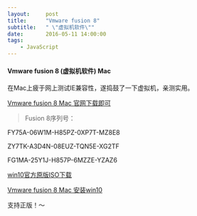 ```yaml
---
layout:     post
title:      "Vmware fusion 8"
subtitle:   " \"虚拟机软件\""
date:       2016-05-11 14:00:00
tags:
    - JavaScript
---
```

#### Vmware fusion 8 (虚拟机软件) Mac 

在Mac上疲于网上测试IE兼容性，遂捣鼓了一下虚拟机，亲测实用。

[Vmware fusion 8  Mac 官网下载即可 ](http://www.vmware.com/products/fusion/fusion-evaluation.html)

> Fusion 8序列号：


FY75A-06W1M-H85PZ-0XP7T-MZ8E8

ZY7TK-A3D4N-08EUZ-TQN5E-XG2TF

FG1MA-25Y1J-H857P-6MZZE-YZAZ6

[win10官方原版ISO下载](http://news.mydrivers.com/1/440/440521.htm)

[Vmware fusion 8  Mac 安装win10](http://jingyan.baidu.com/article/9113f81b0658e42b3314c74f.html)

支持正版！～